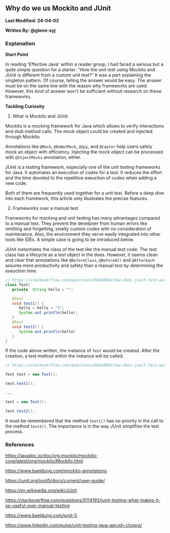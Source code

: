 ## Why do we us Mockito and JUnit

**Last Modified: 24-04-02**

**Written By: @glenn-syj**

### Explanation

**Start Point**

In reading 'Effective Java' within a reader group, I had faced a serious but a quite simple question for a starter. "How the unit test using Mockito and JUnit is different from a custom unit test?" It was a part explaining the singleton pattern. Of course, telling the answer would be easy. The answer must be on the same line with the reason why frameworks are used. However, this kind of answer won't be sufficient without research on these frameworks.

**Tackling Curiosity**

1. What is Mockito and JUnit

Mockito is a mocking framework for Java  which allows to verify interactions and stub method calls. The mock object could be created and injected through Mockito.

Annotations like `@Mock`, `@DoNotMock`, `@Spy`, and `@Captor` help users safely mock an object with efficiency. Injecting the mock object can be processed with `@InjectMocks` annotation, either.

JUnit is a testing framework, especially one of the unit testing frameworks for Java. It automates an execution of codes for a test. It reduces the effort and the time devoted to the repetitive exeuction of codes when adding a new code.

Both of them are frequently used together for a unit test. Before a deep dive into each framework, this article only illustrates the precise features.

2. Frameworks over a manual test

Frameworks for mocking and unit testing has many advantages compared to a manual test. They prevent the develpoer from human errors like omitting and forgetting, smelly custom codes with no consideration of maintenance. Also, the environment they serve easily integrated into other tools like IDEs. A simple case is going to be introduced below.

JUnit instantiates the class of the test like the manual test code. The test class has a lifecycle as a test object in the does. However, it seems clean and clear that annotations like `@BeforeClass`, `@BeforeAll` and `@AfterEach` assures more productivity and safety than a manual test by determining the exeuction time. 

```java
// https://stackoverflow.com/questions/68424864/how-does-junit-test-work-in-the-background
class Test{
   private  String hello = "";

   @Test
   void test1() {
      hello = hello + "1";
      System.out.println(hello);
   }
   @Test
   void test2() {
      System.out.println(hello)
   }
}
```

If the code above written, the instance of `Test` would be created. After the creation, a test method within the instance will be called.

```java
// https://stackoverflow.com/questions/68424864/how-does-junit-test-work-in-the-background

Test test = new Test();

test.test1();

...

test = new Test();

test.test2();
```

It must be remembered that the method `test1()` has no priority in the call to the method `test2()`. The importance is in the way JUnit simplifies the test process.

### References

https://javadoc.io/doc/org.mockito/mockito-core/latest/org/mockito/Mockito.html

https://www.baeldung.com/mockito-annotations

https://junit.org/junit5/docs/current/user-guide/

https://en.wikipedia.org/wiki/JUnit

https://stackoverflow.com/questions/5114193/junit-testing-what-makes-it-so-useful-over-manual-testing

https://www.baeldung.com/junit-5

https://www.linkedin.com/pulse/unit-testing-java-aarush-chopra/